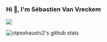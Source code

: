 ### Hi 👋, I'm Sébastien Van Vreckem

[![](https://img.shields.io/badge/-Sébastien%20Van%20Vreckem-blue?style=flat-square&logo=Linkedin&logoColor=white&link=https://www.linkedin.com/in/s%C3%A9bastien-van-vreckem-full-stack-developer-undergraduate/)](https://www.linkedin.com/in/s%C3%A9bastien-van-vreckem-full-stack-developer-undergraduate/)

![otpexhaustv2's github stats](https://github-readme-stats.vercel.app/api?username=otpexhaustv2&show_icons=true&theme=dracula)

<!--
**OtpExhaustv2/OtpExhaustv2** is a ✨ _special_ ✨ repository because its `README.md` (this file) appears on your GitHub profile.

Here are some ideas to get you started:

- 🔭 I’m currently working on ...
- 🌱 I’m currently learning ...
- 👯 I’m looking to collaborate on ...
- 🤔 I’m looking for help with ...
- 💬 Ask me about ...
- 📫 How to reach me: ...
- 😄 Pronouns: ...
- ⚡ Fun fact: ...
-->
